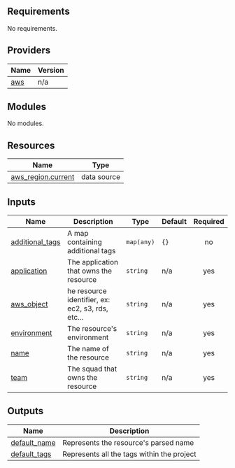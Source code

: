 <!-- BEGIN_TF_DOCS -->
## Requirements

No requirements.

## Providers

| Name | Version |
|------|---------|
| <a name="provider_aws"></a> [aws](#provider\_aws) | n/a |

## Modules

No modules.

## Resources

| Name | Type |
|------|------|
| [aws_region.current](https://registry.terraform.io/providers/hashicorp/aws/latest/docs/data-sources/region) | data source |

## Inputs

| Name | Description | Type | Default | Required |
|------|-------------|------|---------|:--------:|
| <a name="input_additional_tags"></a> [additional\_tags](#input\_additional\_tags) | A map containing additional tags | `map(any)` | `{}` | no |
| <a name="input_application"></a> [application](#input\_application) | The application that owns the resource | `string` | n/a | yes |
| <a name="input_aws_object"></a> [aws\_object](#input\_aws\_object) | he resource identifier, ex: ec2, s3, rds, etc... | `string` | n/a | yes |
| <a name="input_environment"></a> [environment](#input\_environment) | The resource's environment | `string` | n/a | yes |
| <a name="input_name"></a> [name](#input\_name) | The name of the resource | `string` | n/a | yes |
| <a name="input_team"></a> [team](#input\_team) | The squad that owns the resource | `string` | n/a | yes |

## Outputs

| Name | Description |
|------|-------------|
| <a name="output_default_name"></a> [default\_name](#output\_default\_name) | Represents the resource's parsed name |
| <a name="output_default_tags"></a> [default\_tags](#output\_default\_tags) | Represents all the tags within the project |
<!-- END_TF_DOCS -->
